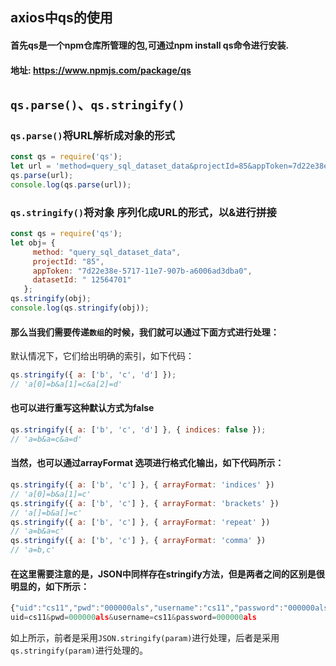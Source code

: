 ## axios中qs的使用
#### 首先qs是一个npm仓库所管理的包,可通过npm install qs命令进行安装.
#### 地址: https://www.npmjs.com/package/qs
## `qs.parse()`<Badge text="important"/>、`qs.stringify()`<Badge text="important"/>

### `qs.parse()`将URL解析成对象的形式
```js
const qs = require('qs');
let url = 'method=query_sql_dataset_data&projectId=85&appToken=7d22e38e-5717-11e7-907b-a6006ad3dba0';
qs.parse(url);
console.log(qs.parse(url));
```

### `qs.stringify()`将对象 序列化成URL的形式，以&进行拼接
```js
const qs = require('qs');
let obj= {
     method: "query_sql_dataset_data",
     projectId: "85",
     appToken: "7d22e38e-5717-11e7-907b-a6006ad3dba0",
     datasetId: " 12564701"
   };
qs.stringify(obj);
console.log(qs.stringify(obj));
```
#### 那么当我们需要传递`数组`的时候，我们就可以通过下面方式进行处理：
默认情况下，它们给出明确的索引，如下代码：
```js
qs.stringify({ a: ['b', 'c', 'd'] });
// 'a[0]=b&a[1]=c&a[2]=d'
```

#### 也可以进行重写这种默认方式为false
```js
qs.stringify({ a: ['b', 'c', 'd'] }, { indices: false });
// 'a=b&a=c&a=d'
```
#### 当然，也可以通过arrayFormat 选项进行格式化输出，如下代码所示：
```js
qs.stringify({ a: ['b', 'c'] }, { arrayFormat: 'indices' })
// 'a[0]=b&a[1]=c'
qs.stringify({ a: ['b', 'c'] }, { arrayFormat: 'brackets' })
// 'a[]=b&a[]=c'
qs.stringify({ a: ['b', 'c'] }, { arrayFormat: 'repeat' })
// 'a=b&a=c'
qs.stringify({ a: ['b', 'c'] }, { arrayFormat: 'comma' })
// 'a=b,c'
```
#### 在这里需要注意的是，JSON中同样存在stringify方法，但是两者之间的区别是很明显的，如下所示：
```js
{"uid":"cs11","pwd":"000000als","username":"cs11","password":"000000als"}
uid=cs11&pwd=000000als&username=cs11&password=000000als
```
如上所示，前者是采用`JSON.stringify(param)`进行处理，后者是采用`qs.stringify(param)`进行处理的。
